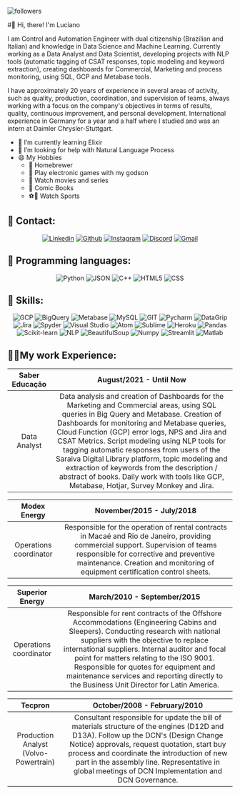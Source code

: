 
![followers](https://img.shields.io/github/followers/lnpsiqueira?style=social)

#👋 Hi, there!  I'm Luciano 

I am Control and Automation Engineer with dual citizenship (Brazilian and Italian) and knowledge in Data Science and 
Machine Learning. Currently working as a Data Analyst and Data Scientist, developing projects with NLP tools 
(automatic tagging of CSAT responses, topic modeling and keyword extraction), creating dashboards for Commercial, 
Marketing and process monitoring, using SQL, GCP and Metabase tools.

I have approximately 20 years of experience in several areas of activity, such as quality, production, coordination, 
and supervision of teams, always working with a focus on the company's objectives in terms of results, quality, 
continuous improvement, and personal development. International experience in Germany for a year and a half where I 
studied and was an intern at Daimler Chrysler-Stuttgart. 

- 🌱 I’m currently learning Elixir
- 🤔 I’m looking for help with Natural Language Process
- 😄 My Hobbies 
  - 🍻 Homebrewer
  - 👾 Play electronic games with my godson 
  - 🎥 Watch movies and series 
  - 📔 Comic Books
  - ⚽🏈 Watch Sports
  
## 📱 Contact:
<div style = "text-align: center">
    <a href="https://www.linkedin.com/in/lucianonpsiqueira/" target="_blank">
        <img alt="Linkedin" src="https://img.shields.io/badge/LinkedIn-0077B5?style=for-the-badge&logo=linkedin&logoColor=white"/></a>
    <a href="https://github.com/lnpsiqueira" target="_blank">
        <img alt="Github" src="https://img.shields.io/badge/GitHub-100000?style=for-the-badge&logo=github&logoColor=white"/></a>
    <a href="https://www.instagram.com/herrsiqueira/" target="_blank">
        <img alt="Instagram" src="https://img.shields.io/badge/Instagram-E4405F?style=for-the-badge&logo=instagram&logoColor=white"/></a>
    <a href="https://discordapp.com/users/HerrSiqueira#0138/" target="_blank">
        <img alt="Discord" src="https://img.shields.io/badge/Discord-7289DA?style=for-the-badge&logo=discord&logoColor=white"/></a>
    <a href="mailto:lnpsiqueira@gmail.com" target="_blank">
        <img alt="Gmail" src="https://img.shields.io/badge/Mail-D14836?style=for-the-badge&logo=gmail&logoColor=white" /></a>
</div>

## 🚀 Programming languages:
<div style = "text-align: center">
    <img alt="Python" src="https://img.shields.io/badge/python-%2314354C.svg?style=for-the-badge&logo=python&logoColor=white"/>
    <img alt="JSON" src="https://img.shields.io/badge/json-5E5C5C?style=for-the-badge&logo=json&logoColor=white"/>
    <img alt="C++" src="https://img.shields.io/badge/C%2B%2B-00599C?style=for-the-badge&logo=c%2B%2B&logoColor=white" />
    <img alt="HTML5" src="https://img.shields.io/badge/HTML5-E34F26?style=for-the-badge&logo=html5&logoColor=white"/>
    <img alt="CSS" src="https://img.shields.io/badge/CSS3-1572B6?style=for-the-badge&logo=css3&logoColor=white"/>
</div>

## 🔧 Skills:
<div style = "text-align: center">
    <img alt="GCP" src="https://img.shields.io/badge/Google_Cloud-4285F4?style=for-the-badge&logo=google-cloud&logoColor=white"/>
    <img alt='BigQuery' src='https://img.shields.io/badge/BigQuery-100000?style=for-the-badge&logo=BigQuery&logoColor=white&labelColor=black&color=0C62ED'/>
    <img alt="Metabase" src="https://camo.githubusercontent.com/2f83c3ff3a1dbada0c73267e770057ca95a8b21269a26d5d5663f82bfd590954/68747470733a2f2f696d672e736869656c64732e696f2f7374617469632f76313f7374796c653d666f722d7468652d6261646765266d6573736167653d4d6574616261736526636f6c6f723d353039454533266c6f676f3d4d65746162617365266c6f676f436f6c6f723d464646464646266c6162656c3d"/>
    <img alt="MySQL" src="https://camo.githubusercontent.com/539a184961e9ab46a914b3a57718cd52f9a122ffb33a0bcaaa92484add20ba72/68747470733a2f2f696d672e736869656c64732e696f2f7374617469632f76313f7374796c653d666f722d7468652d6261646765266d6573736167653d4d7953514c26636f6c6f723d343437394131266c6f676f3d4d7953514c266c6f676f436f6c6f723d464646464646266c6162656c3d" />
    <img alt="GIT" src="https://camo.githubusercontent.com/42acc7ee3a18313a065e672e0835729edf3361dedb045d6c3cf8821fe30a1c2d/68747470733a2f2f696d672e736869656c64732e696f2f7374617469632f76313f7374796c653d666f722d7468652d6261646765266d6573736167653d47697426636f6c6f723d463035303332266c6f676f3d476974266c6f676f436f6c6f723d464646464646266c6162656c3d"/>
    <img alt="Pycharm" src="https://camo.githubusercontent.com/5d18d553cf0ef27b77cf1255045658a0c5595fdb8e3fff7695a902f8891e46ea/68747470733a2f2f696d672e736869656c64732e696f2f7374617469632f76313f7374796c653d666f722d7468652d6261646765266d6573736167653d5079436861726d26636f6c6f723d303030303030266c6f676f3d5079436861726d266c6f676f436f6c6f723d464646464646266c6162656c3d"/>
    <img alt="DataGrip" src="https://camo.githubusercontent.com/903368d15a5cf52b569a00d5e52a91988777f9cb1da3570da17a26741cf14225/68747470733a2f2f696d672e736869656c64732e696f2f7374617469632f76313f7374796c653d666f722d7468652d6261646765266d6573736167653d446174614772697026636f6c6f723d303030303030266c6f676f3d4461746147726970266c6f676f436f6c6f723d464646464646266c6162656c3d"/>
    <img alt="Jira" src="https://camo.githubusercontent.com/3938162e4941125bece1c4e00bad5154f9777487f87d1aed8d3319778506323f/68747470733a2f2f696d672e736869656c64732e696f2f7374617469632f76313f7374796c653d666f722d7468652d6261646765266d6573736167653d4a69726126636f6c6f723d303035324343266c6f676f3d4a697261266c6f676f436f6c6f723d464646464646266c6162656c3d"/>
    <img alt="Spyder" src="https://camo.githubusercontent.com/62a12520ed870c76b8f97d5c3cdecd28eb346e176308b8012e8ccab265ba013c/68747470733a2f2f696d672e736869656c64732e696f2f7374617469632f76313f7374796c653d666f722d7468652d6261646765266d6573736167653d5370796465722b49444526636f6c6f723d464630303030266c6f676f3d5370796465722b494445266c6f676f436f6c6f723d464646464646266c6162656c3d"/>
    <img alt="Visual Studio" src="https://img.shields.io/badge/Visual_Studio-5C2D91?style=for-the-badge&logo=visual%20studio&logoColor=white" />
    <img alt="Atom" src="https://img.shields.io/badge/Atom-66595C?style=for-the-badge&logo=Atom&logoColor=white" />
    <img alt="Sublime" src="https://img.shields.io/badge/sublime_text-%23575757.svg?&style=for-the-badge&logo=sublime-text&logoColor=important" />
    <img alt="Heroku" src="https://img.shields.io/badge/heroku-%23430098.svg?style=for-the-badge&logo=heroku&logoColor=white"/>
    <img alt="Pandas" src="https://camo.githubusercontent.com/a8a393e327f51366e2b20a77d98a5d605cfe7109c5e6b38199fb1c27f43624c1/68747470733a2f2f696d672e736869656c64732e696f2f7374617469632f76313f7374796c653d666f722d7468652d6261646765266d6573736167653d70616e64617326636f6c6f723d313530343538266c6f676f3d70616e646173266c6f676f436f6c6f723d464646464646266c6162656c3d" />
    <img alt="Scikit-learn" src="https://camo.githubusercontent.com/3b08fbe4d24b03239a2cb39c62b0576e5a8fc7ac3d2fa2ea16caeac4d0b53005/68747470733a2f2f696d672e736869656c64732e696f2f7374617469632f76313f7374796c653d666f722d7468652d6261646765266d6573736167653d7363696b69742d6c6561726e26636f6c6f723d323232323232266c6f676f3d7363696b69742d6c6561726e266c6f676f436f6c6f723d463739333145266c6162656c3d" />
    <img alt='NLP' src='https://img.shields.io/badge/NLTK_and spaCy-100000?style=for-the-badge&logo=NLP&logoColor=white&labelColor=black&color=7F20DD'/>    
    <img alt='BeautifulSoup' src='https://img.shields.io/badge/Beautiful_Soup-100000?style=for-the-badge&logo=BeautifulSoup&logoColor=white&labelColor=black&color=36992D'/>
    <img alt="Numpy" src="https://camo.githubusercontent.com/16dfcd292feb49350b350074a2eecfd1cb1e15f0d0e13aad32e913833f957d33/68747470733a2f2f696d672e736869656c64732e696f2f7374617469632f76313f7374796c653d666f722d7468652d6261646765266d6573736167653d4e756d507926636f6c6f723d303133323433266c6f676f3d4e756d5079266c6f676f436f6c6f723d464646464646266c6162656c3d" />
    <img alt="Streamlit" src="https://camo.githubusercontent.com/889d91639f1d570c433984dd29aa7def0625edf7135c60e2ea7f2de4bb419b9c/68747470733a2f2f696d672e736869656c64732e696f2f7374617469632f76313f7374796c653d666f722d7468652d6261646765266d6573736167653d53747265616d6c697426636f6c6f723d464634423442266c6f676f3d53747265616d6c6974266c6f676f436f6c6f723d464646464646266c6162656c3d" />
    <img alt="Matlab" src="https://www.mathworks.com/matlabcentral/images/matlab-file-exchange.svg" />
</div>

## 🧑‍💼My work Experience:

| Saber Educação | August/2021 - Until Now   |
|:--------------:|:---------------------------------------:|
|  Data Analyst  |      Data analysis and creation of Dashboards for the Marketing and Commercial areas, using SQL queries in Big Query and Metabase. Creation of Dashboards for monitoring and Metabase queries, Cloud Function (GCP) error logs, NPS and Jira and CSAT Metrics. Script modeling using NLP tools for tagging automatic responses from users of the Saraiva Digital Library platform, topic modeling and extraction of keywords from the description / abstract of books. Daily work with tools like GCP, Metabase, Hotjar, Survey Monkey and Jira.       |

|      Modex Energy      | November/2015 - July/2018|
|:----------------------:|:----------------------------------:|
| Operations coordinator | Responsible for the operation of rental contracts in Macaé and Rio de Janeiro, providing commercial support. Supervision of teams responsible for corrective and preventive maintenance. Creation and monitoring of equipment certification control sheets. |

|    Superior Energy     | March/2010 - September/2015  |
|:----------------------:|:----------------------------:|
| Operations coordinator | Responsible for rent contracts of the Offshore Accommodations (Engineering Cabins and Sleepers). Conducting research with national suppliers with the objective to replace international suppliers. Internal auditor and focal point for matters relating to the ISO 9001. Responsible for quotes for equipment and maintenance services and reporting directly to the Business Unit Director for Latin America.  |

|                Tecpron                |                                                                                                                                                       October/2008 - February/2010                                                                                                                                                        |
|:-------------------------------------:|:-----------------------------------------------------------------------------------------------------------------------------------------------------------------------------------------------------------------------------------------------------------------------------------------------------------------------------------------:|
| Production Analyst (Volvo-Powertrain) |Consultant responsible for update the bill of materials structure of the engines (D12D and D13A). Follow up the DCN's (Design Change Notice) approvals, request quotation, start buy process and coordinate the introduction of new part in the assembly line. Representative in global meetings of DCN Implementation and DCN Governance. |


[//]: # (## What about some statistics?)
[//]: # (<div align="center">)
[//]: # (    <a href="https://github.com/anuraghazra/github-readme-stats" target="_blank">)
[//]: # (      <img align="center" src="https://github-readme-stats.vercel.app/api/top-langs/?username=lnpsiqueira" />)
[//]: # (    </a>)
[//]: # (    <a href="https://github.com/anuraghazra/github-readme-stats" target="_blank">)
[//]: # (      <img align="center" src="https://github-readme-stats.vercel.app/api?username=lnpsiqueira" />)
[//]: # (    </a>)
[//]: # (</div>)